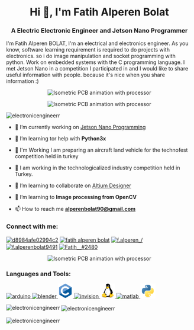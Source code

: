 <h1 align="center">Hi 👋, I'm Fatih Alperen Bolat</h1>
<h3 align="center">A Electric Electronic Engineer and Jetson Nano Programmer</h3>

I'm Fatih Alperen BOLAT, I'm an electrical and electronics engineer. As you know, software learning requirement is required to do projects with electronics. so i do image manipulation and socket programming with python. Work on embedded systems with the C programming language. I met Jetson Nano in a competition I participated in and I would like to share useful information with people. because it's nice when you share information :)


<p align="center">
  <img src="https://user-images.githubusercontent.com/125909061/230800686-f6e17c92-5ca7-42c6-a3b1-de9a39bffbb9.gif" alt="Isometric PCB animation with processor" width="700" height="400">
</p>


<p align="center">
  <img src="[https://user-images.githubusercontent.com/125909061/230800686-f6e17c92-5ca7-42c6-a3b1-de9a39bffbb9.gif](https://www.google.com/url?sa=i&url=https%3A%2F%2Fblog.devgenius.io%2F50-python-features-tips-tricks-that-you-dont-know-8a2cb55cd493&psig=AOvVaw2scJA2-4nw0ozdyzhtzwC7&ust=1681171203287000&source=images&cd=vfe&ved=0CBEQjRxqFwoTCMic2_SAnv4CFQAAAAAdAAAAABAJ)" alt="Isometric PCB animation with processor" width="700" height="400">
</p>

<p align="left"> <img src="https://komarev.com/ghpvc/?username=electronicengineerr&label=Profile%20views&color=0e75b6&style=flat" alt="electronicengineerr" /> </p>

- 🔭 I’m currently working on [Jetson Nano Programming](https://github.com/ElectronicEngineerr/DC-Motor-Driving-with-Jetson-Nano-)

- 🌱 I’m learning tor help with **Python3x**

- 👯 I'm Working I am preparing an aircraft land vehicle for the technofest competition held in turkey

- 👯 I am working in the technologicalized industry competition held in Turkey.

- 👯 I’m learning to collaborate on [Altium Designer](file:///C:/Users/90534/Desktop/JETSON%20NANO/INSANSIZ%20KARA%20ARACI%20PROJE/Tika_Proje/Tika_Proje.pdf)

- 🤝 I’m learning to **Image processing from OpenCV**

- 📫 How to reach me **alperenbolat90@gmail.com**

<h3 align="left">Connect with me:</h3>
<p align="left">
<a href="https://twitter.com/d8984afe02994c2" target="blank"><img align="center" src="https://raw.githubusercontent.com/rahuldkjain/github-profile-readme-generator/master/src/images/icons/Social/twitter.svg" alt="d8984afe02994c2" height="30" width="40" /></a>
<a href="https://linkedin.com/in/fatih alperen bolat" target="blank"><img align="center" src="https://raw.githubusercontent.com/rahuldkjain/github-profile-readme-generator/master/src/images/icons/Social/linked-in-alt.svg" alt="fatih alperen bolat" height="30" width="40" /></a>
<a href="https://instagram.com/f.alperen_/" target="blank"><img align="center" src="https://raw.githubusercontent.com/rahuldkjain/github-profile-readme-generator/master/src/images/icons/Social/instagram.svg" alt="f.alperen_/" height="30" width="40" /></a>
<a href="https://www.youtube.com/c/f.alperenbolat9491" target="blank"><img align="center" src="https://raw.githubusercontent.com/rahuldkjain/github-profile-readme-generator/master/src/images/icons/Social/youtube.svg" alt="f.alperenbolat9491" height="30" width="40" /></a>
<a href="https://discord.gg/Fatih__#2480" target="blank"><img align="center" src="https://raw.githubusercontent.com/rahuldkjain/github-profile-readme-generator/master/src/images/icons/Social/discord.svg" alt="Fatih__#2480" height="30" width="40" /></a>
</p>

<p align="center">
  <img src="https://miro.medium.com/v2/resize:fit:828/1*IRGB-4OAoO8KSqH_huDPFw.gif" alt="Isometric PCB animation with processor" width="900" height="450">
</p>





<h3 align="left">Languages and Tools:</h3>
<p align="left"> <a href="https://www.arduino.cc/" target="_blank" rel="noreferrer"> <img src="https://cdn.worldvectorlogo.com/logos/arduino-1.svg" alt="arduino" width="40" height="40"/> </a> <a href="https://www.blender.org/" target="_blank" rel="noreferrer"> <img src="https://download.blender.org/branding/community/blender_community_badge_white.svg" alt="blender" width="40" height="40"/> </a> <a href="https://www.cprogramming.com/" target="_blank" rel="noreferrer"> <img src="https://raw.githubusercontent.com/devicons/devicon/master/icons/c/c-original.svg" alt="c" width="40" height="40"/> </a> <a href="https://www.invisionapp.com/" target="_blank" rel="noreferrer"> <img src="https://www.vectorlogo.zone/logos/invisionapp/invisionapp-icon.svg" alt="invision" width="40" height="40"/> </a> <a href="https://www.linux.org/" target="_blank" rel="noreferrer"> <img src="https://raw.githubusercontent.com/devicons/devicon/master/icons/linux/linux-original.svg" alt="linux" width="40" height="40"/> </a> <a href="https://www.mathworks.com/" target="_blank" rel="noreferrer"> <img src="https://upload.wikimedia.org/wikipedia/commons/2/21/Matlab_Logo.png" alt="matlab" width="40" height="40"/> </a> <a href="https://www.python.org" target="_blank" rel="noreferrer"> <img src="https://raw.githubusercontent.com/devicons/devicon/master/icons/python/python-original.svg" alt="python" width="40" height="40"/> </a> </p>

<p><img align="left" src="https://github-readme-stats.vercel.app/api/top-langs?username=electronicengineerr&show_icons=true&locale=en&layout=compact" alt="electronicengineerr" /></p>

<p>&nbsp;<img align="center" src="https://github-readme-stats.vercel.app/api?username=electronicengineerr&show_icons=true&locale=en" alt="electronicengineerr" /></p>

<p><img align="center" src="https://github-readme-streak-stats.herokuapp.com/?user=electronicengineerr&" alt="electronicengineerr" /></p>
